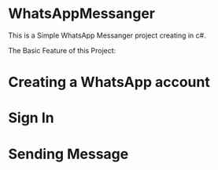 # WhatsAppMessanger

This is a Simple WhatsApp Messanger project creating in c#.

The Basic Feature of this Project:

  # Creating a WhatsApp account
  # Sign In 
  # Sending Message
